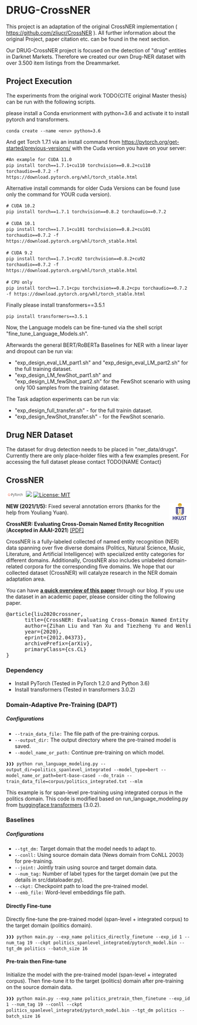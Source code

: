# DRUG-CrossNER

This project is an adaptation of the original CrossNER implementation ( https://github.com/zliucr/CrossNER ). All further information about the original Project, paper citation etc. can be found in the next section.

Our DRUG-CrossNER project is focused on the detection of "drug" entities in Darknet Markets. Therefore we created our own Drug-NER dataset with over 3.500 item listings from the Dreammarket. 


## Project Execution
The experiments from the original work TODO{CITE original Master thesis} can be run with the following scripts.

please install a Conda envrionment with python=3.6 and activate it to install pytorch and transformers.

```console
conda create --name <env> python=3.6
```
And get Torch 1.7.1 via an install command from https://pytorch.org/get-started/previous-versions/ with the Cuda version you have on your server:

```console
#An example for CUDA 11.0
pip install torch==1.7.1+cu110 torchvision==0.8.2+cu110 torchaudio==0.7.2 -f https://download.pytorch.org/whl/torch_stable.html
```
Alternative install commands for older Cuda Versions can be found (use only the command for YOUR cuda version).
```console
# CUDA 10.2
pip install torch==1.7.1 torchvision==0.8.2 torchaudio==0.7.2

# CUDA 10.1
pip install torch==1.7.1+cu101 torchvision==0.8.2+cu101 torchaudio==0.7.2 -f https://download.pytorch.org/whl/torch_stable.html

# CUDA 9.2
pip install torch==1.7.1+cu92 torchvision==0.8.2+cu92 torchaudio==0.7.2 -f https://download.pytorch.org/whl/torch_stable.html

# CPU only
pip install torch==1.7.1+cpu torchvision==0.8.2+cpu torchaudio==0.7.2 -f https://download.pytorch.org/whl/torch_stable.html

```

Finally please install transformers==3.5.1
```console
pip install transformers==3.5.1
```

Now, the Language models can be fine-tuned via the shell script "fine_tune_Language_Models.sh".

Afterwards the general BERT/RoBERTa Baselines for NER with a linear layer and dropout can be run via:

- "exp_design_eval_LM_part1.sh" and "exp_design_eval_LM_part2.sh" for the full training dataset.
- "exp_design_LM_fewShot_part1.sh" and "exp_design_LM_fewShot_part2.sh" for the FewShot scenario with using only 100 samples from the training dataset.

The Task adaption experiments can be run via:
- "exp_design_full_transfer.sh" - for the full trainin dataset.
- "exp_design_fewShot_transfer.sh" - for the FewShot scenario.


## Drug NER Dataset

The dataset for drug detection needs to be placed in "ner_data/drugs". Currently there are only place-holder files with a few examples present. For accessing the full dataset please contact TODO{NAME Contact}






## CrossNER
<img src="imgs/pytorch-logo-dark.png" width="10%"> [![](https://img.shields.io/badge/python-3.6+-blue.svg)](https://www.python.org/downloads/) [![License: MIT](https://img.shields.io/badge/License-MIT-yellow.svg)](https://opensource.org/licenses/MIT)

<img align="right" src="imgs/HKUST.jpg" width="12%">

**NEW (2021/1/5):** Fixed several annotation errors (thanks for the help from Youliang Yuan).

**CrossNER: Evaluating Cross-Domain Named Entity Recognition** (**Accepted in AAAI-2021**) [[PDF]](https://arxiv.org/abs/2012.04373) 

CrossNER is a fully-labeled collected of named entity recognition (NER) data spanning over five diverse domains (Politics, Natural Science, Music, Literature, and Artificial Intelligence) with specialized entity categories for different domains. Additionally, CrossNER also includes unlabeled domain-related corpora for the corresponding five domains. We hope that our collected dataset (CrossNER) will catalyze research in the NER domain adaptation area.

You can have [**a quick overview of this paper**](https://zihanliu1026.medium.com/crossner-evaluating-cross-domain-named-entity-recognition-1a3ee2c1c42b) through our blog. If you use the dataset in an academic paper, please consider citing the following paper.
<pre>
@article{liu2020crossner,
      title={CrossNER: Evaluating Cross-Domain Named Entity Recognition}, 
      author={Zihan Liu and Yan Xu and Tiezheng Yu and Wenliang Dai and Ziwei Ji and Samuel Cahyawijaya and Andrea Madotto and Pascale Fung},
      year={2020},
      eprint={2012.04373},
      archivePrefix={arXiv},
      primaryClass={cs.CL}
}
</pre>



### Dependency
- Install PyTorch (Tested in PyTorch 1.2.0 and Python 3.6)
- Install transformers (Tested in transformers 3.0.2)

### Domain-Adaptive Pre-Training (DAPT)

##### Configurations
- ```--train_data_file:``` The file path of the pre-training corpus.
- ```--output_dir:``` The output directory where the pre-trained model is saved.
- ```--model_name_or_path:``` Continue pre-training on which model.

```console
❱❱❱ python run_language_modeling.py --output_dir=politics_spanlevel_integrated --model_type=bert --model_name_or_path=bert-base-cased --do_train --train_data_file=corpus/politics_integrated.txt --mlm
```
This example is for span-level pre-training using integrated corpus in the politics domain. This code is modified based on run_language_modeling.py from [huggingface transformers](https://github.com/huggingface/transformers/tree/v3.1.0) (3.0.2).

### Baselines

##### Configurations
- ```--tgt_dm:``` Target domain that the model needs to adapt to.
- ```--conll:``` Using source domain data (News domain from CoNLL 2003) for pre-training.
- ```--joint:``` Jointly train using source and target domain data.
- ```--num_tag:``` Number of label types for the target domain (we put the details in src/dataloader.py).
- ```--ckpt:``` Checkpoint path to load the pre-trained model.
- ```--emb_file:``` Word-level embeddings file path.

#### Directly Fine-tune
Directly fine-tune the pre-trained model (span-level + integrated corpus) to the target domain (politics domain).
```console
❱❱❱ python main.py --exp_name politics_directly_finetune --exp_id 1 --num_tag 19 --ckpt politics_spanlevel_integrated/pytorch_model.bin --tgt_dm politics --batch_size 16
```


#### Pre-train then Fine-tune
Initialize the model with the pre-trained model (span-level + integrated corpus). Then fine-tune it to the target (politics) domain after pre-training on the source domain data.
```console
❱❱❱ python main.py --exp_name politics_pretrain_then_finetune --exp_id 1 --num_tag 19 --conll --ckpt politics_spanlevel_integrated/pytorch_model.bin --tgt_dm politics --batch_size 16
```

